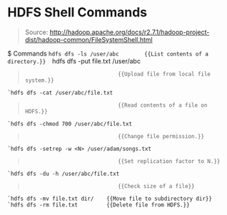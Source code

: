 # HDFS Shell Commands

> Source: http://hadoop.apache.org/docs/r2.7.1/hadoop-project-dist/hadoop-common/FileSystemShell.html

$ Commands
    `hdfs dfs -ls /user/abc        {{List contents of a directory.}} 
    `hdfs dfs -put file.txt /user/abc
>                                  {{Upload file from local file system.}} 
    `hdfs dfs -cat /user/abc/file.txt
>                                  {{Read contents of a file on HDFS.}} 
    `hdfs dfs -chmod 700 /user/abc/file.txt
>                                  {{Change file permission.}} 
    `hdfs dfs -setrep -w <N> /user/adam/songs.txt
>                                  {{Set replication factor to N.}} 
    `hdfs dfs -du -h /user/abc/file.txt
>                                  {{Check size of a file}} 
    `hdfs dfs -mv file.txt dir/    {{Move file to subdirectory dir}} 
    `hdfs dfs -rm file.txt         {{Delete file from HDFS.}} 

